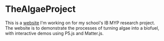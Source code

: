 # TheAlgaeProject
This is a [website](http://http://www.thealgaeproject.com) I'm working on for my school's IB MYP research project. The website is to demonstrate the processes 
of turning algae into a biofuel, with interactive demos using P5.js and Matter.js.

